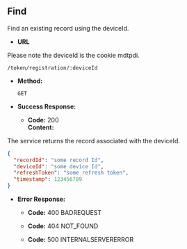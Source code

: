 Find
----
  Find an existing record using the deviceId.
  
* **URL**

Please note the deviceId is the cookie mdtpdi.

  `/token/registration/:deviceId `

* **Method:**
  
  `GET`

* **Success Response:**

  * **Code:** 200 <br />
    **Content:** 

The service returns the record associated with the deviceId.

```json
{
  "recordId": "some record Id",
  "deviceId": "some device Id",
  "refreshToken": "some refresh token",
  "timestamp": 123456789
}
```

* **Error Response:**

  * **Code:** 400 BADREQUEST <br />

  * **Code:** 404 NOT_FOUND <br/>

  * **Code:** 500 INTERNALSERVERERROR <br/>



